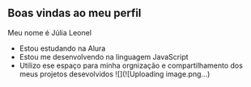 ## Boas vindas ao meu perfil

Meu nome é Júlia Leonel

- Estou estudando na Alura
- Estou me desenvolvendo na linguagem JavaScript
- Utilizo ese espaço para minha orgnização e compartilhamento dos meus projetos desevolvidos
![](![Uploading image.png…)
